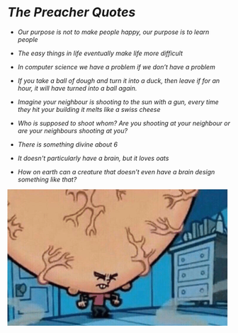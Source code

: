 *<h1> The Preacher Quotes </h1>* 

* _Our purpose is not to make people happy, our purpose is to learn people_

* _The easy things in life eventually make life more difficult_

* _In computer science we have a problem if we don’t have a problem_

* _If you take a ball of dough and turn it into a duck, then leave if for an hour, it will have turned into a ball again._

* _Imagine your neighbour is shooting to the sun with a gun, every time they hit your building it melts like a swiss cheese_

* _Who is supposed to shoot whom? Are you shooting at your neighbour or are your neighbours shooting at you?_

* _There is something divine about 6_

* _It doesn't particularly have a brain, but it loves oats_

* _How on earth can a creature that doesn't even have a brain design something like that?_


![Image of timmy turner big brain moment](img/bigbrain.png)


